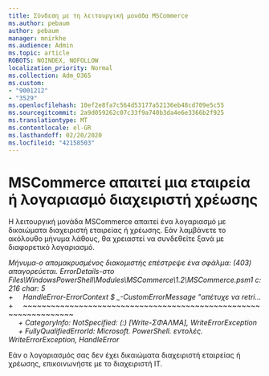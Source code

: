 ```yaml
---
title: Σύνδεση με τη λειτουργική μονάδα MSCommerce
ms.author: pebaum
author: pebaum
manager: mnirkhe
ms.audience: Admin
ms.topic: article
ROBOTS: NOINDEX, NOFOLLOW
localization_priority: Normal
ms.collection: Adm_O365
ms.custom:
- "9001212"
- "3529"
ms.openlocfilehash: 10ef2e8fa7c564d53177a52136eb48cd709e5c55
ms.sourcegitcommit: 2a9d059262c07c33f9a740b3da4e6e3366b2f925
ms.translationtype: MT
ms.contentlocale: el-GR
ms.lasthandoff: 02/20/2020
ms.locfileid: "42158503"
---
```

# <a name="mscommerce-requires-a-company-or-billing-administrator-account"></a>MSCommerce απαιτεί μια εταιρεία ή λογαριασμό διαχειριστή χρέωσης

Η λειτουργική μονάδα MSCommerce απαιτεί ένα λογαριασμό με δικαιώματα διαχειριστή εταιρείας ή χρέωσης. Εάν λαμβάνετε το ακόλουθο μήνυμα λάθους, θα χρειαστεί να συνδεθείτε ξανά με διαφορετικό λογαριασμό.

*Μήνυμα-ο απομακρυσμένος διακομιστής επέστρεψε ένα σφάλμα: (403) απαγορεύεται. ErrorDetails-στο Files\WindowsPowerShell\Modules\MSCommerce\1.2\MSCommerce.psm1 c: 216 char: 5*<br>
*+&nbsp;&nbsp;&nbsp;&nbsp;&nbsp;HandleError-ErrorContext $ _-CustomErrorMessage "απέτυχε να retri...*<br>
\+&nbsp;&nbsp;&nbsp;&nbsp;&nbsp;~~~~~~~~~~~~~~~~~~~~~~~~~~~~~~~~~~~~~~~~~~~~~~~~~~~~~~~~~~~~~~~~~<br>
&nbsp;&nbsp;&nbsp;&nbsp;&nbsp;*+ CategoryInfo: NotSpecified: (:) [Write-ΣΦΑΛΜΑ], WriteErrorException*<br>
&nbsp;&nbsp;&nbsp;&nbsp;&nbsp;*+ FullyQualifiedErrorId: Microsoft. PowerShell. εντολές. WriteErrorException, HandleError*

Εάν ο λογαριασμός σας δεν έχει δικαιώματα διαχειριστή εταιρείας ή χρέωσης, επικοινωνήστε με το διαχειριστή IT.
